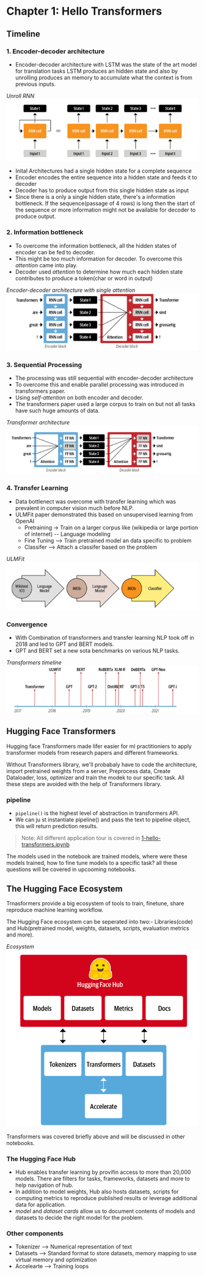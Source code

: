 # Chapter 1: Hello Transformers

## Timeline

### 1. Encoder-decoder architecture

* Encoder-decoder architecture with LSTM was the state of the art model for translation tasks LSTM produces an hidden state and also by unrolling produces an memory to accumulate what the context is from previous inputs.


*Unroll RNN*
![alt Unroll RNN](images/1-hello-transformers/unroll.png)


* Inital Architectures had a single hidden state for a complete sequence
* Encoder encodes the entire sequence into a hidden state and feeds it to decoder
* Decoder has to produce output from this single hidden state as input
* Since there is a only a single hidden state, there's a information bottleneck. If the sequence(passage of 4 rows) is long then the start of the sequence or more information might not be available for decoder to produce output.

### 2. Information bottleneck

* To overcome the information bottleneck, all the hidden states of encoder can be fed to decoder.
* This might be too much information for decoder. To overcome this *attention* came into play. 
* Decoder used *attention* to determine how much each hidden state contributes to produce a token(char or word in output)

*Encoder-decoder architecture with single attention*
![alt architecutre](images/1-hello-transformers/encoder-decoder-with-attention.png)

### 3. Sequential Processing

* The processing was still sequential with encoder-decoder architecture
* To overcome this and enable parallel processing was introduced in transformers paper.
* Using *self-attention* on both encoder and decoder.
* The transformers paper used a large corpus to train on but not all tasks have such huge amounts of data.

*Transformer architecture*
![alt transformers](images/1-hello-transformers/transformers.png)

### 4. Transfer Learning

* Data bottlenect was overcome with transfer learning which was prevalent in computer vision much before NLP.
* ULMFit paper demonstrated this based on unsupervised learning from OpenAI
    * Pretraining -> Train on a larger corpus like (wikipedia or large portion of internet) -- Language modeling
    * Fine Tuning --> Train pretrained model an data specific to problem
    * Classifer --> Attach a classifer based on the problem

*ULMFit*
![alt ulmfit](images/1-hello-transformers/ulmfit.png)

### Convergence

* With Combination of transformers and transfer learning NLP took off in 2018 and led to GPT and BERT models.
* GPT and BERT set a new sota benchmarks on various NLP tasks.

*Transformers timeline*
![alt timeline](images/1-hello-transformers/transformers-timeline.png)

## Hugging Face Transformers

Hugging face Transformers made lifer easier for ml practitioniers to apply transformer models from research papers and different frameworks.

Without Transformers library, we'll probabaly have to code the architecture, import pretrained weights from a server, Preprocess data, Create Dataloader, loss, optimizer and train the modek to our specific task. All these steps are avoided with the help of Transformers library.

### pipeline

* `pipeline()` is the highest level of abstraction in transformers API.
* We can ju
st instantiate pipeline(<task-name>) and pass the text to pipeline object, this will return prediction results.

> Note: All different application tour is covered in [1-hello-transformers.ipynb](../notebooks/1-hello-transformers.ipynb)

The models used in the notebook are trained models, where were these models trained, how to fine tune models to a specific task? all these questions will be covered in upcooming notebooks.

## The Hugging Face Ecosystem

Trnasformers provide a big ecosystem of tools to train, finetune, share reproduce machine learning workflow.

The Hugging Face ecosystem can be seperated into two:- Libraries(code) and Hub(pretrained model, weights, datasets, scripts, evaluation metrics and more).

*Ecosystem*
![alt ecosystem](images/1-hello-transformers/ecosystem.png)

Transformers was covered briefly above and will be discussed in other notebooks.

### The Hugging Face Hub

* Hub enables transfer learning by provifin access to more than 20,000 models. There are filters for tasks, frameworks, datasets and more to help navigation of hub.
* In addition to model weights, Hub also hosts datasets, scripts for computing metrics to reproduce published results or leverage additional data for application.
* *model* and *dataset cards* allow us to document contents of models and datasets to decide the right model for the problem.

### Other components

* Tokenizer --> Numerical representation of text
* Datasets --> Standard format to store datasets, memory mapping to use virtual memory and optimization
* Accelearte --> Training loops